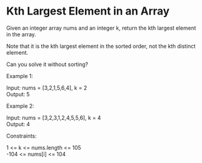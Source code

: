 # Kth Largest Element in an Array

Given an integer array nums and an integer k, return the kth largest element in the array.

Note that it is the kth largest element in the sorted order, not the kth distinct element.

Can you solve it without sorting?

Example 1:

Input: nums = [3,2,1,5,6,4], k = 2\
Output: 5

Example 2:

Input: nums = [3,2,3,1,2,4,5,5,6], k = 4\
Output: 4

Constraints:

1 <= k <= nums.length <= 105\
-104 <= nums[i] <= 104
